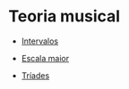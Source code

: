 # Teoria musical


- [Intervalos](https://github.com/ranielcsar/Musica/blob/master/Arquivos/Intervalos.md "de vez em quando é bom")

- [Escala maior](https://github.com/ranielcsar/Musica/blob/master/Arquivos/escala-maior.md "natural")

- [Tríades](https://github.com/ranielcsar/Musica/blob/master/Arquivos/triades.md "3 nota")
